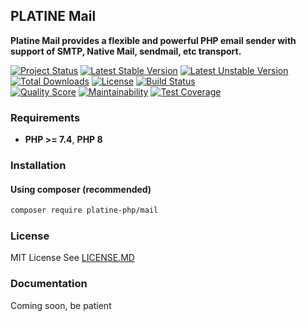## PLATINE Mail
**Platine Mail provides a flexible and powerful PHP email sender with support of SMTP, Native Mail, sendmail, etc transport.**

[![Project Status](http://opensource.box.com/badges/active.svg)](http://opensource.box.com/badges)
[![Latest Stable Version](https://poser.pugx.org/platine-php/mail/v)](https://packagist.org/packages/platine-php/mail)
[![Latest Unstable Version](https://poser.pugx.org/platine-php/mail/v/unstable)](https://packagist.org/packages/platine-php/mail)
[![Total Downloads](https://poser.pugx.org/platine-php/mail/downloads)](https://packagist.org/packages/platine-php/mail)
[![License](https://poser.pugx.org/platine-php/mail/license)](https://packagist.org/packages/platine-php/mail)
[![Build Status](https://img.shields.io/travis/platine-php/mail/develop.svg?style=flat-square)](https://travis-ci.com/platine-php/mail)  
[![Quality Score](https://img.shields.io/scrutinizer/g/platine-php/mail.svg?style=flat-square)](https://scrutinizer-ci.com/g/platine-php/mail)
[![Maintainability](https://api.codeclimate.com/v1/badges/5722b474126d86d58e57/maintainability)](https://codeclimate.com/github/platine-php/mail/maintainability)
[![Test Coverage](https://api.codeclimate.com/v1/badges/5722b474126d86d58e57/test_coverage)](https://codeclimate.com/github/platine-php/mail/test_coverage)

### Requirements 
- **PHP >= 7.4**, **PHP 8** 

### Installation
#### Using composer (recommended)
```bash
composer require platine-php/mail
```

### License
MIT License See [LICENSE.MD](LICENSE.MD)

### Documentation 
Coming soon, be patient